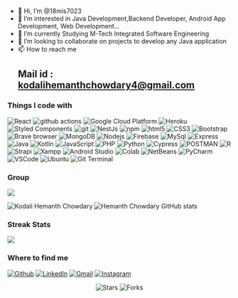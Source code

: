 - 👋 Hi, I’m @18mis7023
- 👀 I’m interested in Java Development,Backend Developer, Android App Development, Web Development... 
- 🌱 I’m currently Studying M-Tech Integrated Software Engineering
- 💞️ I’m looking to collaborate on projects to develop any Java application
- 📫 How to reach me 
     ## Mail id : kodalihemanthchowdary4@gmail.com

<h3>Things I code with</h3>
<p>
<!--      for-the-badge,flat-square -->
  <img alt="React" src="https://img.shields.io/badge/React-20232A?style=for-the-badge&logo=react&logoColor=61DAFB" />
  <img alt="github actions" src="https://img.shields.io/badge/-Github_Actions-2088FF?style=for-the-badge&logo=github-actions&logoColor=white" />
  <img alt="Google Cloud Platform" src="https://img.shields.io/badge/-Google_Cloud_Platform-1a73e8?style=for-the-badge&logo=google-cloud&logoColor=white" />
  <img alt="Heroku" src="https://img.shields.io/badge/-Heroku-430098?style=for-the-badge&logo=heroku&logoColor=white" />
  <img alt="Styled Components" src="https://img.shields.io/badge/-Styled_Components-db7092?style=for-the-badge&logo=styled-components&logoColor=white" />
  <img alt="git" src="https://img.shields.io/badge/-Git-F05032?style=for-the-badge&logo=git&logoColor=white" />
  <img alt="NestJs" src="https://img.shields.io/badge/-NestJs-ea2845?style=for-the-badge&logo=nestjs&logoColor=white" />
  <img alt="npm" src="https://img.shields.io/badge/npm-CB3837?style=for-the-badge&logo=npm&logoColor=white" />
  <img alt="html5" src="https://img.shields.io/badge/-HTML5-E34F26?style=for-the-badge&logo=html5&logoColor=white" />
  <img alt="CSS3" src="https://img.shields.io/badge/CSS3-1572B6?style=for-the-badge&logo=css3&logoColor=white" />
  <img alt="Bootstrap" src="https://img.shields.io/badge/Bootstrap-563D7C?style=for-the-badge&logo=bootstrap&logoColor=white" />
  <img alt="Brave browser" src="https://img.shields.io/badge/-Brave_Browser-FB542B?style=for-the-badge&logo=brave&logoColor=white" />
  <img alt="MongoDB" src="https://img.shields.io/badge/-MongoDB-13aa52?style=for-the-badge&logo=mongodb&logoColor=white" />
  <img alt="Nodejs" src="https://img.shields.io/badge/-Nodejs-43853d?style=for-the-badge&logo=Node.js&logoColor=white" />
  <img alt="Firebase" src="https://img.shields.io/badge/-Firebase-430098?style=for-the-badge&logo=Firebase&logoColor=yellow" />
  <img alt="MySql" src="https://img.shields.io/badge/MySQL-005C84?style=for-the-badge&logo=mysql&logoColor=white" />
  <img alt="Express" src="https://img.shields.io/badge/Express.js-000000?style=for-the-badge&logo=express&logoColor=white" />
  <img alt="Java" src="https://img.shields.io/badge/Java-ED8B00?style=for-the-badge&logo=java&logoColor=white" />
  <img alt="Kotlin" src="https://img.shields.io/badge/Kotlin-0095D5?&style=for-the-badge&logo=kotlin&logoColor=white" />
  <img alt="JavaScript" src="https://img.shields.io/badge/JavaScript-323330?style=for-the-badge&logo=javascript&logoColor=F7DF1E" />
  <img alt="PHP" src="https://img.shields.io/badge/PHP-777BB4?style=for-the-badge&logo=php&logoColor=white" />
  <img alt="Python" src="https://img.shields.io/badge/Python-FFD43B?style=for-the-badge&logo=python&logoColor=blue" />
  <img alt="Cypress" src="https://img.shields.io/badge/Cypress-17202C?style=for-the-badge&logo=cypress&logoColor=white" />
  <img alt="POSTMAN" src="https://img.shields.io/badge/Postman-FF6C37?style=for-the-badge&logo=Postman&logoColor=white" />
  <img alt="R" src="https://img.shields.io/badge/R-276DC3?style=for-the-badge&logo=r&logoColor=white" />
  <img alt="Strapi" src="https://img.shields.io/badge/strapi-2e7eea?style=for-the-badge&logo=strapi&logoColor=white" />
  <img alt="Xampp" src="https://img.shields.io/badge/Xampp-F37623?style=for-the-badge&logo=xampp&logoColor=white" />
  <img alt="Android Studio" src="https://img.shields.io/badge/Android_Studio-3DDC84?style=for-the-badge&logo=android-studio&logoColor=white" />
  <img alt="Colab" src="https://img.shields.io/badge/Colab-F9AB00?style=for-the-badge&logo=googlecolab&color=525252" />
  <img alt="NetBeans" src="https://img.shields.io/badge/netbeans-1B6AC6?style=for-the-badge&logo=apachenetbeanside&logoColor=white" />
  <img alt="PyCharm" src="https://img.shields.io/badge/PyCharm-000000.svg?&style=for-the-badge&logo=PyCharm&logoColor=white" />
  <img alt="VSCode" src="https://img.shields.io/badge/Visual_Studio_Code-0078D4?style=for-the-badge&logo=visual%20studio%20code&logoColor=whit" />
  <img alt="Ubuntu" src="https://img.shields.io/badge/Ubuntu-E95420?style=for-the-badge&logo=ubuntu&logoColor=white" />
  <img alt="Git Terminal" src="https://img.shields.io/badge/GIT-E44C30?style=for-the-badge&logo=git&logoColor=white" />
  
     
</p>
<div>
     <h3>Group</h3>
     <img src="https://activity-graph.herokuapp.com/graph?username=18mis7023&theme=minimal"/>
</div>

<div>
<p><img align="left" src="https://github-readme-stats.vercel.app/api/top-langs/?username=18mis7023&layout=compact&hide=hack" alt="Kodali Hemanth Chowdary" /></p>
</div>

<!-- <div>
<p>&nbsp;<img align="center" src="https://github-readme-stats.vercel.app/api?username=18mis7023&count_private=true&show_icons=true" alt="Kodali Hemanth Chowdary" /></p>
</div> -->

![Hemanth Chowdary GitHub stats](https://github-readme-stats.vercel.app/api?username=18mis7023&bg_color=30,e96443,904e95&title_color=fff&text_color=fff&count_private=true&show_icons=true")


<!-- 
<div>
     <h3>Most Used Languages</h3>
     <img src="https://github-readme-stats.vercel.app/api/top-langs/?username=18mis7023" />
</div>
 -->
<div>
     <h3>Streak Stats</h3>
     <img src="https://github-readme-streak-stats.herokuapp.com/?user=18mis7023" />
</div>
<h3>Where to find me</h3>
<p>
     <a href="https://github.com/18mis7023" target="_blank"><img alt="Github" src="https://img.shields.io/badge/GitHub-%2312100E.svg?&style=for-the-badge&logo=Github&logoColor=white" /></a>
<!--      <a href="https://twitter.com/Guibz16" target="_blank"><img alt="Twitter" src="https://img.shields.io/badge/twitter-%231DA1F2.svg?&style=for-the-badge&logo=twitter&logoColor=white" /></a> -->
     <a href="https://www.linkedin.com/in/hemanth-chowdary-b97b6616b/" target="_blank"><img alt="LinkedIn" src="https://img.shields.io/badge/linkedin-%230077B5.svg?&style=for-the-badge&logo=linkedin&logoColor=white" /></a> 
     <a href="mailto:hemanth.18mis7023@vitap.ac.in" target="_blank"><img alt="Gmail" src="https://img.shields.io/badge/gmail-%2312100E.svg?&style=for-the-badge&logo=gmail&logoColor=white" /></a>
     <a href="" target="_blank"><img alt="Instagram" src="https://img.shields.io/badge/Instagram-E4405F?style=for-the-badge&logo=instagram&logoColor=white" /></a>
     
</p>

<p align="center">
     <img alt="Stars" src="https://img.shields.io/github/stars/18mis7023/18mis7023?style=flat-square&labelColor=343b41"/> 
     <img alt="Forks" src="https://img.shields.io/github/forks/18mis7023/18mis7023?style=flat-square&labelColor=343b41"/>
</p>
<!---
18mis7023/18mis7023 is a ✨ special ✨ repository because its `README.md` (this file) appears on your GitHub profile.
You can click the Preview link to take a look at your changes.
--->
